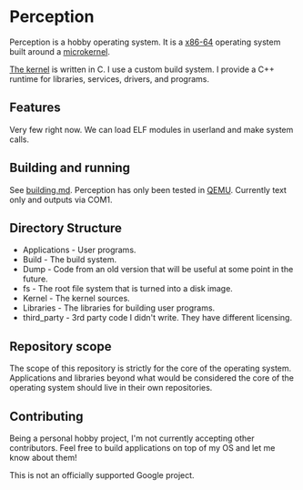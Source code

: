 # Perception

Perception is a hobby operating system. It is a [x86-64](https://en.wikipedia.org/wiki/X86-64) operating system built around a [microkernel](https://en.wikipedia.org/wiki/Microkernel).

[The kernel](Kernel/README.md) is written in C. I use a custom build system. I provide a C++ runtime for libraries, services, drivers, and programs.

## Features
Very few right now. We can load ELF modules in userland and make system calls.

## Building and running
See [building.md](building.md). Perception has only been tested in [QEMU](https://www.qemu.org/). Currently text only and outputs via COM1.

## Directory Structure
- Applications - User programs.
- Build - The build system.
- Dump - Code from an old version that will be useful at some point in the future.
- fs - The root file system that is turned into a disk image.
- Kernel - The kernel sources.
- Libraries - The libraries for building user programs.
- third_party - 3rd party code I didn't write. They have different licensing.

## Repository scope
The scope of this repository is strictly for the core of the operating system. Applications and libraries beyond what would be considered the core of the operating system should live in their own repositories.

## Contributing
Being a personal hobby project, I'm not currently accepting other contributors. Feel free to build applications on top of my OS and let me know about them!

This is not an officially supported Google project.
